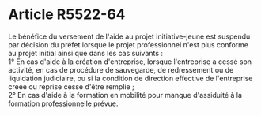 # Article R5522-64

  
Le bénéfice du versement de l'aide au projet initiative-jeune est suspendu par décision du préfet lorsque le projet professionnel n'est plus conforme au projet initial ainsi que dans les cas suivants :   
1° En cas d'aide à la création d'entreprise, lorsque l'entreprise a cessé son activité, en cas de procédure de sauvegarde, de redressement ou de liquidation judiciaire, ou si la condition de direction effective de l'entreprise créée ou reprise cesse d'être remplie ;   
2° En cas d'aide à la formation en mobilité pour manque d'assiduité à la formation professionnelle prévue.